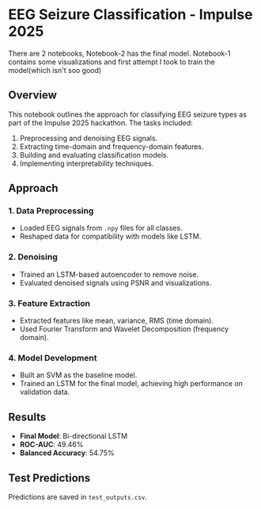 # EEG Seizure Classification - Impulse 2025

There are 2 notebooks, Notebook-2 has the final model. Notebook-1 contains some visualizations and first attempt I took to train the model(which isn't soo good) 

## Overview
This notebook outlines the approach for classifying EEG seizure types as part of the Impulse 2025 hackathon. The tasks included:
1. Preprocessing and denoising EEG signals.
2. Extracting time-domain and frequency-domain features.
3. Building and evaluating classification models.
4. Implementing interpretability techniques.

## Approach
### 1. Data Preprocessing
- Loaded EEG signals from `.npy` files for all classes.
- Reshaped data for compatibility with models like LSTM.

### 2. Denoising
- Trained an LSTM-based autoencoder to remove noise.
- Evaluated denoised signals using PSNR and visualizations.

### 3. Feature Extraction
- Extracted features like mean, variance, RMS (time domain).
- Used Fourier Transform and Wavelet Decomposition (frequency domain).

### 4. Model Development
- Built an SVM as the baseline model.
- Trained an LSTM for the final model, achieving high performance on validation data.

## Results
- **Final Model**: Bi-directional LSTM
- **ROC-AUC**: 49.46%
- **Balanced Accuracy**: 54.75%

## Test Predictions
Predictions are saved in `test_outputs.csv`.



